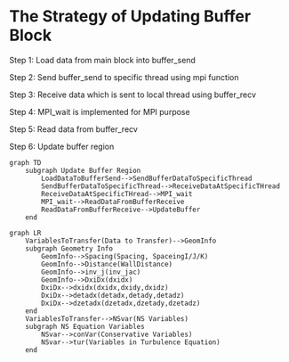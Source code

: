 # The Strategy of Updating Buffer Block



Step 1: Load data from main block into buffer_send

Step 2: Send buffer_send to specific thread using mpi function

Step 3: Receive data which is sent to local thread using buffer_recv

Step 4: MPI_wait is implemented for MPI purpose

Step 5: Read data from buffer_recv

Step 6: Update buffer region



```mermaid
graph TD
	subgraph Update Buffer Region
		LoadDataToBufferSend-->SendBufferDataToSpecificThread
		SendBufferDataToSpecificThread-->ReceiveDataAtSpecificTHread
		ReceiveDataAtSpecificTHread-->MPI_wait
		MPI_wait-->ReadDataFromBufferReceive
		ReadDataFromBufferReceive-->UpdateBuffer
	end 
```

  

```mermaid
graph LR
	VariablesToTransfer(Data to Transfer)-->GeomInfo
	subgraph Geometry Info
		GeomInfo-->Spacing(Spacing, SpaceingI/J/K)
		GeomInfo-->Distance(WallDistance)
		GeomInfo-->inv_j(inv_jac)
		GeomInfo-->DxiDx(dxidx)
		DxiDx-->dxidx(dxidx,dxidy,dxidz)
   	 	DxiDx-->detadx(detadx,detady,detadz)
    	DxiDx-->dzetadx(dzetadx,dzetady,dzetadz)
    end
    VariablesToTransfer-->NSvar(NS Variables)
    subgraph NS Equation Variables
    	NSvar-->conVar(Conservative Variables)
    	NSvar-->tur(Variables in Turbulence Equation)
    end 
```



